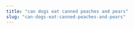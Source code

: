 ```yaml
---
title: "can dogs eat canned peaches and pears"
slug: "can-dogs-eat-canned-peaches-and-pears"
---
```


